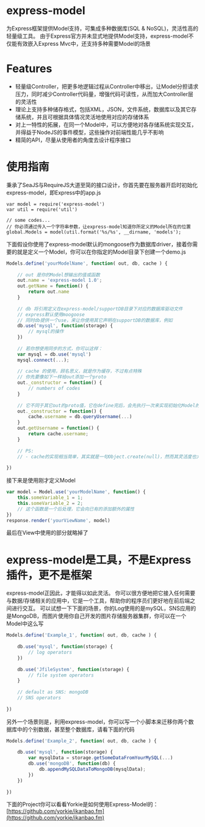 # express-model

为Express框架提供Model支持，可集成多种数据库(SQL & NoSQL)，灵活性高的轻量级工具。
由于Express官方并未显式地提供Model支持，express-model不仅能有效嵌入Express Mvc中，还支持多种需要Model的场景

# Features

* 轻量级Controller，把更多地逻辑过程从Controller中移出，让Model分担请求压力，同时减少Controller代码量，增强代码可读性，从而加大Controller层的灵活性
* 理论上支持多种储存格式，包括XML，JSON，文件系统，数据库以及其它存储系统，并且可根据具体情况灵活地使用对应的存储体系
* 对上一特性的拓展，在同一个Model中，可以方便地对各存储系统实现交互，并得益于NodeJS的事件模型，这些操作对前端性能几乎不影响
* 精简的API，尽量从使用者的角度去设计程序接口

# 使用指南

秉承了SeaJS与RequireJS大道至简的接口设计，你首先要在服务器开启时初始化express-model，即Express中的app.js

```javascrpt
var model = require('express-model')
var util = require('util')
	
// some codes...
// 你必须通过传入一个字符串参数，让express-model知道你所定义的Model所在的位置
global.Models = model(util.format('%s/%s', __dirname, 'models');
```

下面假设你使用了express-model默认的mongoose作为数据库driver，接着你需要的就是定义一个Model，你可以在你指定的Model目录下创建一个demo.js

```javascript
Models.define('yourModelName', function( out, db, cache ) {
		
	// out 是你的Model想输出的值或函数
	out.name = 'express-model 1.0';
	out.getName = function() {
		return out.name
	}
		
	// db 将引用定义在express-model/supportDB目录下对应的数据库驱动文件
	// express默认使用moogoose
	// 同时db提供一个use，来让你使用其它声明在supportDB的数据库，例如
	db.use('mysql', function(storage) {
		// mysql的操作
	})
		
	// 若你想使用同步的方式，你可以这样：
	var mysql = db.use('mysql')
	mysql.connect(...);
		
	// cache 的使用，顾名思义，就是作为缓存，不过有点特殊
	// 你先要像如下一样给out添加一个proto
	out._constructor = function() {
		// numbers of codes
	}
		
	// 它不同于其它out的proto值，它在define完后，会先执行一次来实现初始化Model的工作，因此你可以这样
	out._constructor = function() {
		cache.username = db.queryUsername(...)
	}
	out.getUsername = function() {
		return cache.username;
	}
		
	// PS:
	// - cache的实现相当简单，其实就是一句Object.create(null)，然而其灵活度也大大增加了应用程序的直接效率，有效正确地使用参数cache往往事半功倍
		
})
```

接下来是使用刚才定义Model

```javascript
var model = Model.use('yourModelName', function() {
	this.someVariable_1 = 1;
	this.someVariable_2 = 2;
	// 这个函数是一个后处理，它会向已有的添加额外的属性
})
response.render('yourViewName', model)
```

最后在View中使用的部分就略掉了


# express-model是工具，不是Express插件，更不是框架

express-model正因此，才能得以如此灵活。
你可以很方便地把它接入任何需要与数据/存储相关的应用中，它是一个工具，帮助你的程序员们更好地在前后端之间进行交互。
可以试想一下下面的场景，你的Log使用的是mySQL，SNS应用的是MongoDB，而图片使用你自己开发的图片存储服务器集群，你可以在一个Model中这么写
```javascript
Models.define('Example_1', function( out, db, cache ) {
	
	db.use('mysql', function(storage) {
		// log operators
	})
	
	db.use('JfileSystem', function(storage) {
		// file system operators
	}
	
	// default as SNS: mongoDB
	// SNS operators
	
})
```
另外一个场景则是，利用express-model，你可以写一个小脚本来迁移你两个数据库中的个别数据，甚至整个数据库，请看下面的代码

```javascript
Models.define('Example_2', function( out, db, cache ) {
	
	db.use('mysql', function(storage) {
		var mysqlData = storage.getSomeDataFromYourMySQL(...)
		db.use('mongoDB', function(db) {
			db.appendMySQLDataToMongoDB(mysqlData);
		})
	})
	
})
```

下面的Project你可以看看Yorkie是如何使用Express-Model的：[https://github.com/yorkie/ikanbao.fm](https://github.com/yorkie/ikanbao.fm)
